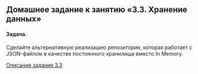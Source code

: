 ## Домашнее задание к занятию «3.3. Хранение данных»

#### Задача. 

Сделайте альтернативную реализацию репозитория, которая работает с JSON-файлом в качестве постоянного хранилища вместо In Memory.

[Описание задания 3.3](https://github.com/netology-code/and2-homeworks/tree/master/10_storage)